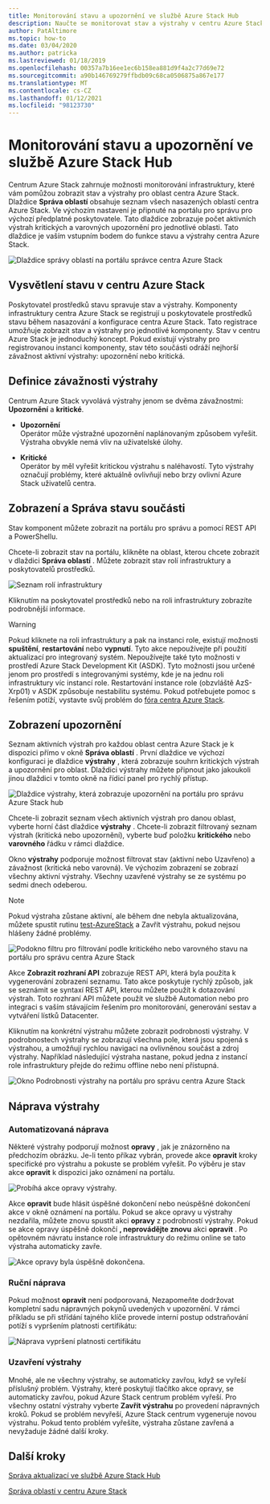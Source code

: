 ```yaml
---
title: Monitorování stavu a upozornění ve službě Azure Stack Hub
description: Naučte se monitorovat stav a výstrahy v centru Azure Stack.
author: PatAltimore
ms.topic: how-to
ms.date: 03/04/2020
ms.author: patricka
ms.lastreviewed: 01/18/2019
ms.openlocfilehash: 00357a7b16ee1ec6b158ea881d9f4a2c77d69e72
ms.sourcegitcommit: a90b146769279ffbdb09c68ca0506875a867e177
ms.translationtype: MT
ms.contentlocale: cs-CZ
ms.lasthandoff: 01/12/2021
ms.locfileid: "98123730"
---
```

# <a name="monitor-health-and-alerts-in-azure-stack-hub"></a>Monitorování stavu a upozornění ve službě Azure Stack Hub

Centrum Azure Stack zahrnuje možnosti monitorování infrastruktury, které vám pomůžou zobrazit stav a výstrahy pro oblast centra Azure Stack. Dlaždice **Správa oblastí** obsahuje seznam všech nasazených oblastí centra Azure Stack. Ve výchozím nastavení je připnuté na portálu pro správu pro výchozí předplatné poskytovatele. Tato dlaždice zobrazuje počet aktivních výstrah kritických a varovných upozornění pro jednotlivé oblasti. Tato dlaždice je vaším vstupním bodem do funkce stavu a výstrahy centra Azure Stack.

![Dlaždice správy oblastí na portálu správce centra Azure Stack](media/azure-stack-monitor-health/image1.png)

## <a name="understand-health-in-azure-stack-hub"></a>Vysvětlení stavu v centru Azure Stack

Poskytovatel prostředků stavu spravuje stav a výstrahy. Komponenty infrastruktury centra Azure Stack se registrují u poskytovatele prostředků stavu během nasazování a konfigurace centra Azure Stack. Tato registrace umožňuje zobrazit stav a výstrahy pro jednotlivé komponenty. Stav v centru Azure Stack je jednoduchý koncept. Pokud existují výstrahy pro registrovanou instanci komponenty, stav této součásti odráží nejhorší závažnost aktivní výstrahy: upozornění nebo kritická.

## <a name="alert-severity-definition"></a>Definice závažnosti výstrahy

Centrum Azure Stack vyvolává výstrahy jenom se dvěma závažnostmi: **Upozornění** a **kritické**.

- **Upozornění**  
  Operátor může výstražné upozornění naplánovaným způsobem vyřešit. Výstraha obvykle nemá vliv na uživatelské úlohy.

- **Kritické**  
  Operátor by měl vyřešit kritickou výstrahu s naléhavostí. Tyto výstrahy označují problémy, které aktuálně ovlivňují nebo brzy ovlivní Azure Stack uživatelů centra.


## <a name="view-and-manage-component-health-state"></a>Zobrazení a Správa stavu součásti

Stav komponent můžete zobrazit na portálu pro správu a pomocí REST API a PowerShellu.

Chcete-li zobrazit stav na portálu, klikněte na oblast, kterou chcete zobrazit v dlaždici **Správa oblastí** . Můžete zobrazit stav rolí infrastruktury a poskytovatelů prostředků.

![Seznam rolí infrastruktury](media/azure-stack-monitor-health/image2.png)

Kliknutím na poskytovatel prostředků nebo na roli infrastruktury zobrazíte podrobnější informace.

> [!WARNING]  
> Pokud kliknete na roli infrastruktury a pak na instanci role, existují možnosti **spuštění**, **restartování** nebo **vypnutí**. Tyto akce nepoužívejte při použití aktualizací pro integrovaný systém. Nepoužívejte také  tyto možnosti v prostředí Azure Stack Development Kit (ASDK). Tyto možnosti jsou určené jenom pro prostředí s integrovanými systémy, kde je na jednu roli infrastruktury víc instancí role. Restartování instance role (obzvláště AzS-Xrp01) v ASDK způsobuje nestabilitu systému. Pokud potřebujete pomoc s řešením potíží, vystavte svůj problém do [fóra centra Azure Stack](https://aka.ms/azurestackforum).
>

## <a name="view-alerts"></a>Zobrazení upozornění

Seznam aktivních výstrah pro každou oblast centra Azure Stack je k dispozici přímo v okně **Správa oblastí** . První dlaždice ve výchozí konfiguraci je dlaždice **výstrahy** , která zobrazuje souhrn kritických výstrah a upozornění pro oblast. Dlaždici výstrahy můžete připnout jako jakoukoli jinou dlaždici v tomto okně na řídicí panel pro rychlý přístup.

![Dlaždice výstrahy, která zobrazuje upozornění na portálu pro správu Azure Stack hub](media/azure-stack-monitor-health/image3.png)

 Chcete-li zobrazit seznam všech aktivních výstrah pro danou oblast, vyberte horní část dlaždice **výstrahy** . Chcete-li zobrazit filtrovaný seznam výstrah (kritická nebo upozornění), vyberte buď položku **kritického** nebo **varovného** řádku v rámci dlaždice.

Okno **výstrahy** podporuje možnost filtrovat stav (aktivní nebo Uzavřeno) a závažnost (kritická nebo varovná). Ve výchozím zobrazení se zobrazí všechny aktivní výstrahy. Všechny uzavřené výstrahy se ze systému po sedmi dnech odeberou.

>[!Note]
>Pokud výstraha zůstane aktivní, ale během dne nebyla aktualizována, můžete spustit rutinu [test-AzureStack](azure-stack-diagnostic-test.md) a Zavřít výstrahu, pokud nejsou hlášeny žádné problémy.

![Podokno filtru pro filtrování podle kritického nebo varovného stavu na portálu pro správu centra Azure Stack](media/azure-stack-monitor-health/alert-view.png)

Akce **Zobrazit rozhraní API** zobrazuje REST API, která byla použita k vygenerování zobrazení seznamu. Tato akce poskytuje rychlý způsob, jak se seznámit se syntaxí REST API, kterou můžete použít k dotazování výstrah. Toto rozhraní API můžete použít ve službě Automation nebo pro integraci s vaším stávajícím řešením pro monitorování, generování sestav a vytváření lístků Datacenter.

Kliknutím na konkrétní výstrahu můžete zobrazit podrobnosti výstrahy. V podrobnostech výstrahy se zobrazují všechna pole, která jsou spojená s výstrahou, a umožňují rychlou navigaci na ovlivněnou součást a zdroj výstrahy. Například následující výstraha nastane, pokud jedna z instancí role infrastruktury přejde do režimu offline nebo není přístupná.  

![Okno Podrobnosti výstrahy na portálu pro správu centra Azure Stack](media/azure-stack-monitor-health/alert-detail.png)

## <a name="alert-remediation"></a>Náprava výstrahy

### <a name="automated-remediation"></a>Automatizovaná náprava

Některé výstrahy podporují možnost **opravy** , jak je znázorněno na předchozím obrázku. Je-li tento příkaz vybrán, provede akce **opravit** kroky specifické pro výstrahu a pokuste se problém vyřešit. Po výběru je stav akce **opravit** k dispozici jako oznámení na portálu.

![Probíhá akce opravy výstrahy.](media/azure-stack-monitor-health/repair-in-progress.png)

Akce **opravit** bude hlásit úspěšné dokončení nebo neúspěšné dokončení akce v okně oznámení na portálu.  Pokud se akce opravy u výstrahy nezdařila, můžete znovu spustit akci **opravy** z podrobností výstrahy. Pokud se akce opravy úspěšně dokončí **, neprovádějte znovu** akci **opravit** . Po opětovném návratu instance role infrastruktury do režimu online se tato výstraha automaticky zavře.

![Akce opravy byla úspěšně dokončena.](media/azure-stack-monitor-health/repair-completed.png)

### <a name="manual-remediation"></a>Ruční náprava

Pokud možnost **opravit** není podporovaná, Nezapomeňte dodržovat kompletní sadu nápravných pokynů uvedených v upozornění. V rámci příkladu se při střídání tajného klíče provede interní postup odstraňování potíží s vypršením platnosti certifikátu:

![Náprava vypršení platnosti certifikátu](media/azure-stack-monitor-health/certificate-expiration.png)

### <a name="alert-closure"></a>Uzavření výstrahy

Mnohé, ale ne všechny výstrahy, se automaticky zavřou, když se vyřeší příslušný problém. Výstrahy, které poskytují tlačítko akce opravy, se automaticky zavřou, pokud Azure Stack centrum problém vyřeší. Pro všechny ostatní výstrahy vyberte **Zavřít výstrahu** po provedení nápravných kroků. Pokud se problém nevyřeší, Azure Stack centrum vygeneruje novou výstrahu. Pokud tento problém vyřešíte, výstraha zůstane zavřená a nevyžaduje žádné další kroky.

## <a name="next-steps"></a>Další kroky

[Správa aktualizací ve službě Azure Stack Hub](azure-stack-updates.md)

[Správa oblastí v centru Azure Stack](azure-stack-region-management.md)
